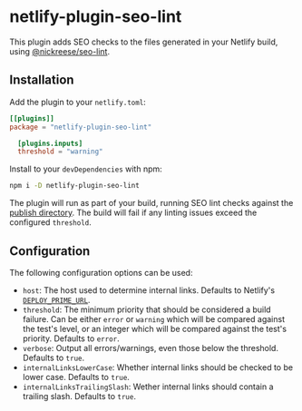 # netlify-plugin-seo-lint

This plugin adds SEO checks to the files generated in your Netlify build, using [@nickreese/seo-lint](https://www.npmjs.com/package/@nickreese/seo-lint).

## Installation

Add the plugin to your `netlify.toml`:

```toml
[[plugins]]
package = "netlify-plugin-seo-lint"

  [plugins.inputs]
  threshold = "warning"
```

Install to your `devDependencies` with npm:

```bash
npm i -D netlify-plugin-seo-lint
```

The plugin will run as part of your build, running SEO lint checks against the [publish directory](https://docs.netlify.com/configure-builds/get-started/#definitions). The build will fail if any linting issues exceed the configured `threshold`.

## Configuration

The following configuration options can be used:

* `host`: The host used to determine internal links. Defaults to Netlify's [`DEPLOY_PRIME_URL`](https://docs.netlify.com/configure-builds/environment-variables/#deploy-urls-and-metadata).
* `threshold`: The minimum priority that should be considered a build failure. Can be either `error` or `warning` which will be compared against the test's level, or an integer which will be compared against the test's priority. Defaults to `error`.
* `verbose`: Output all errors/warnings, even those below the threshold. Defaults to `true`.
* `internalLinksLowerCase`: Whether internal links should be checked to be lower case. Defaults to `true`.
* `internalLinksTrailingSlash`: Wether internal links should contain a trailing slash. Defaults to `true`.
